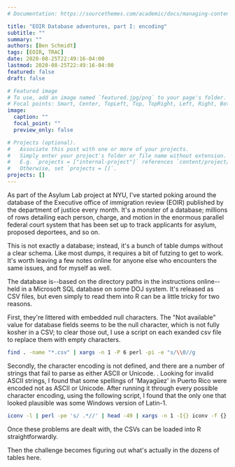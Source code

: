 ```yaml
---
# Documentation: https://sourcethemes.com/academic/docs/managing-content/

title: "EOIR Database adventures, part I: encoding"
subtitle: ""
summary: ""
authors: [Ben Schmidt]
tags: [EOIR, TRAC]
date: 2020-08-25T22:49:16-04:00
lastmod: 2020-08-25T22:49:16-04:00
featured: false
draft: false

# Featured image
# To use, add an image named `featured.jpg/png` to your page's folder.
# Focal points: Smart, Center, TopLeft, Top, TopRight, Left, Right, BottomLeft, Bottom, BottomRight.
image:
  caption: ""
  focal_point: ""
  preview_only: false

# Projects (optional).
#   Associate this post with one or more of your projects.
#   Simply enter your project's folder or file name without extension.
#   E.g. `projects = ["internal-project"]` references `content/project/deep-learning/index.md`.
#   Otherwise, set `projects = []`.
projects: []
---
```


As part of the Asylum Lab project at NYU, I've started poking around the database of the Executive office of immigration review (EOIR) published by the department of justice every month. It's a monster of a database; millions of rows detailing each person, charge, and motion in the enormous parallel federal court system that has been set up to track applicants for asylum, proposed deportees, and so on.

This is not exactly a database; instead, it's a bunch of table dumps without
a clear schema. Like most dumps, it requires a bit of futzing to get to work. It's worth leaving a few notes online for anyone else who encounters the same issues, and for myself as well.

The database is--based on the directory paths in the instructions online--held in a Microsoft SQL database on some DOJ system. It's released as CSV files, but even simply to read them into R can be a little tricky for two reasons.

First, they're littered with embedded null characters. The "Not available" value for database fields seems to be the null character, which is not fully kosher in a CSV; to clear those out, I use a script on each exanded csv file to replace them with empty characters.

```sh
find . -name "*.csv" | xargs -n 1 -P 6 perl -pi -e "s/\\0//g
```

Secondly, the character encoding is not defined, and there are a number
of strings that fail to parse as either ASCII or Unicode.
. Looking for invalid ASCII strings, I found that some spellings of 'Mayagüez' in Puerto Rico were encoded not as ASCII or Unicode. After running it through every possible character encoding,
using the following script, I found that the only one that looked plausible was
some Windows version of Latin-1.

```sh
iconv -l | perl -pe 's/ .*//' | head -49 | xargs -n 1 -I{} iconv -f {} invalid
```


Once these problems are dealt with, the CSVs can be loaded into R straightforwardly.

Then the challenge becomes figuring out what's actually in the dozens of tables here.
